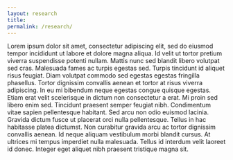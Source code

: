 ```yaml
---
layout: research
title: 
permalink: /research/
---
```



Lorem ipsum dolor sit amet, consectetur adipiscing elit, sed do eiusmod tempor incididunt ut labore et dolore magna aliqua. Id velit ut tortor pretium viverra suspendisse potenti nullam. Mattis nunc sed blandit libero volutpat sed cras. Malesuada fames ac turpis egestas sed. Turpis tincidunt id aliquet risus feugiat. Diam volutpat commodo sed egestas egestas fringilla phasellus. Tortor dignissim convallis aenean et tortor at risus viverra adipiscing. In eu mi bibendum neque egestas congue quisque egestas. Etiam erat velit scelerisque in dictum non consectetur a erat. Mi proin sed libero enim sed. Tincidunt praesent semper feugiat nibh. Condimentum vitae sapien pellentesque habitant. Sed arcu non odio euismod lacinia. Gravida dictum fusce ut placerat orci nulla pellentesque. Tellus in hac habitasse platea dictumst. Non curabitur gravida arcu ac tortor dignissim convallis aenean. Id neque aliquam vestibulum morbi blandit cursus. At ultrices mi tempus imperdiet nulla malesuada. Tellus id interdum velit laoreet id donec. Integer eget aliquet nibh praesent tristique magna sit.